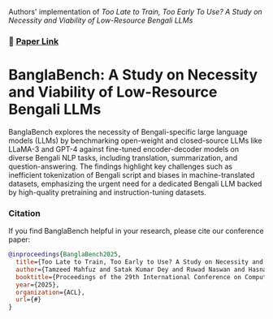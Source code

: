 Authors' implementation of *Too Late to Train, Too Early To Use? A Study on Necessity and Viability of Low-Resource Bengali LLMs*

### 📄 [Paper Link](https://arxiv.org/pdf/2407.00416)  
# BanglaBench: A Study on Necessity and Viability of Low-Resource Bengali LLMs
BanglaBench explores the necessity of Bengali-specific large language models (LLMs) by benchmarking open-weight and closed-source LLMs like LLaMA-3 and GPT-4 against fine-tuned encoder-decoder models on diverse Bengali NLP tasks, including translation, summarization, and question-answering. The findings highlight key challenges such as inefficient tokenization of Bengali script and biases in machine-translated datasets, emphasizing the urgent need for a dedicated Bengali LLM backed by high-quality pretraining and instruction-tuning datasets.

### Citation  

If you find BanglaBench helpful in your research, please cite our conference paper:  

```bibtex  
@inproceedings{BanglaBench2025,  
  title={Too Late to Train, Too Early to Use? A Study on Necessity and Viability of Low-Resource Bengali LLMs},  
  author={Tamzeed Mahfuz and Satak Kumar Dey and Ruwad Naswan and Hasnaen Adil and Khondker Salman Sayeed and Haz Sameen Shahgir},  
  booktitle={Proceedings of the 29th International Conference on Computational Linguistics (COLING)},  
  year={2025},  
  organization={ACL},  
  url={#}  
} 
